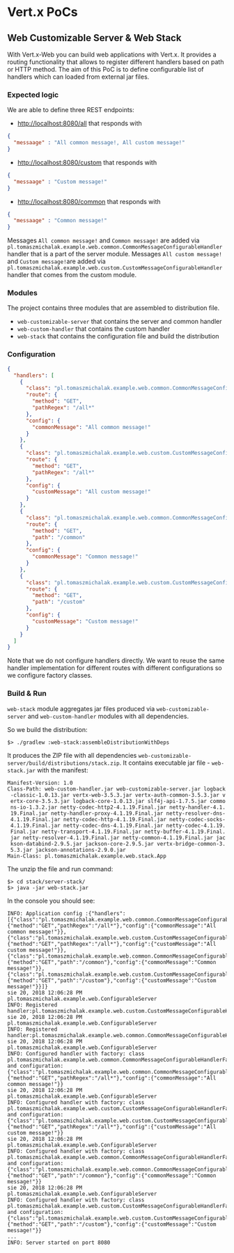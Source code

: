 # Vert.x PoCs

## Web Customizable Server & Web Stack
With Vert.x-Web you can build web applications with Vert.x. It provides a routing functionality that
allows to register different handlers based on path or HTTP method. The aim of this PoC is to define
configurable list of handlers which can loaded from external jar files.

### Expected logic
We are able to define three REST endpoints:
* [http://localhost:8080/all](http://localhost:8080/all*) that responds with
```json
{
  "messaage" : "All common message!, All custom message!"
}
```
* [http://localhost:8080/custom](http://localhost:8080/custom) that responds with
```json
{
  "messaage" : "Custom message!"
}
```
* [http://localhost:8080/common](http://localhost:8080/common) that responds with
```json
{
  "messaage" : "Common message!"
}
```
Messages `All common message!` and `Common message!` are added via `pl.tomaszmichalak.example.web.common.CommonMessageConfigurableHandler` 
handler that is a part of the server module.
Messages `All custom message!` and `Custom message!`are added via `pl.tomaszmichalak.example.web.custom.CustomMessageConfigurableHandler`
handler that comes from the custom module.

### Modules
The project contains three modules that are assembled to distribution file.

* `web-customizable-server` that contains the server and common handler
* `web-custom-handler` that contains the custom handler
* `web-stack` that contains the configuration file and build the distribution

### Configuration
```json
{
  "handlers": [
    {
      "class": "pl.tomaszmichalak.example.web.common.CommonMessageConfigurableHandlerFactory",
      "route": {
        "method": "GET",
        "pathRegex": "/all*"
      },
      "config": {
        "commonMessage": "All common message!"
      }
    },
    {
      "class": "pl.tomaszmichalak.example.web.custom.CustomMessageConfigurableHandlerFactory",
      "route": {
        "method": "GET",
        "pathRegex": "/all*"
      },
      "config": {
        "customMessage": "All custom message!"
      }
    },
    {
      "class": "pl.tomaszmichalak.example.web.common.CommonMessageConfigurableHandlerFactory",
      "route": {
        "method": "GET",
        "path": "/common"
      },
      "config": {
        "commonMessage": "Common message!"
      }
    },
    {
      "class": "pl.tomaszmichalak.example.web.custom.CustomMessageConfigurableHandlerFactory",
      "route": {
        "method": "GET",
        "path": "/custom"
      },
      "config": {
        "customMessage": "Custom message!"
      }
    }
  ]
}
```

Note that we do not configure handlers directly. We want to reuse the same handler implementation for
different routes with different configurations so we configure factory classes.

### Build & Run

`web-stack` module aggregates jar files produced via `web-customizable-server` and `web-custom-handler` 
modules with all dependencies. 

So we build the distribution:
```
$> ./gradlew :web-stack:assembleDistributionWithDeps
```
It produces the ZIP file with all dependencies `web-customizable-server/build/distributions/stack.zip`. 
It contains executable jar file - `web-stack.jar` with the manifest: 

```
Manifest-Version: 1.0
Class-Path: web-custom-handler.jar web-customizable-server.jar logback
 -classic-1.0.13.jar vertx-web-3.5.3.jar vertx-auth-common-3.5.3.jar v
 ertx-core-3.5.3.jar logback-core-1.0.13.jar slf4j-api-1.7.5.jar commo
 ns-io-1.3.2.jar netty-codec-http2-4.1.19.Final.jar netty-handler-4.1.
 19.Final.jar netty-handler-proxy-4.1.19.Final.jar netty-resolver-dns-
 4.1.19.Final.jar netty-codec-http-4.1.19.Final.jar netty-codec-socks-
 4.1.19.Final.jar netty-codec-dns-4.1.19.Final.jar netty-codec-4.1.19.
 Final.jar netty-transport-4.1.19.Final.jar netty-buffer-4.1.19.Final.
 jar netty-resolver-4.1.19.Final.jar netty-common-4.1.19.Final.jar jac
 kson-databind-2.9.5.jar jackson-core-2.9.5.jar vertx-bridge-common-3.
 5.3.jar jackson-annotations-2.9.0.jar
Main-Class: pl.tomaszmichalak.example.web.stack.App
```

The unzip the file and run command:

```
$> cd stack/server-stack/
$> java -jar web-stack.jar
```

In the console you should see:
```
INFO: Application config :{"handlers":[{"class":"pl.tomaszmichalak.example.web.common.CommonMessageConfigurableHandlerFactory","route":{"method":"GET","pathRegex":"/all*"},"config":{"commonMessage":"All common message!"}},{"class":"pl.tomaszmichalak.example.web.custom.CustomMessageConfigurableHandlerFactory","route":{"method":"GET","pathRegex":"/all*"},"config":{"customMessage":"All custom message!"}},{"class":"pl.tomaszmichalak.example.web.common.CommonMessageConfigurableHandlerFactory","route":{"method":"GET","path":"/common"},"config":{"commonMessage":"Common message!"}},{"class":"pl.tomaszmichalak.example.web.custom.CustomMessageConfigurableHandlerFactory","route":{"method":"GET","path":"/custom"},"config":{"customMessage":"Custom message!"}}]}
sie 20, 2018 12:06:28 PM pl.tomaszmichalak.example.web.ConfigurableServer
INFO: Registered handler:pl.tomaszmichalak.example.web.custom.CustomMessageConfigurableHandlerFactory
sie 20, 2018 12:06:28 PM pl.tomaszmichalak.example.web.ConfigurableServer
INFO: Registered handler:pl.tomaszmichalak.example.web.common.CommonMessageConfigurableHandlerFactory
sie 20, 2018 12:06:28 PM pl.tomaszmichalak.example.web.ConfigurableServer
INFO: Configured handler with factory: class pl.tomaszmichalak.example.web.common.CommonMessageConfigurableHandlerFactory and configuration: {"class":"pl.tomaszmichalak.example.web.common.CommonMessageConfigurableHandlerFactory","route":{"method":"GET","pathRegex":"/all*"},"config":{"commonMessage":"All common message!"}}
sie 20, 2018 12:06:28 PM pl.tomaszmichalak.example.web.ConfigurableServer
INFO: Configured handler with factory: class pl.tomaszmichalak.example.web.custom.CustomMessageConfigurableHandlerFactory and configuration: {"class":"pl.tomaszmichalak.example.web.custom.CustomMessageConfigurableHandlerFactory","route":{"method":"GET","pathRegex":"/all*"},"config":{"customMessage":"All custom message!"}}
sie 20, 2018 12:06:28 PM pl.tomaszmichalak.example.web.ConfigurableServer
INFO: Configured handler with factory: class pl.tomaszmichalak.example.web.common.CommonMessageConfigurableHandlerFactory and configuration: {"class":"pl.tomaszmichalak.example.web.common.CommonMessageConfigurableHandlerFactory","route":{"method":"GET","path":"/common"},"config":{"commonMessage":"Common message!"}}
sie 20, 2018 12:06:28 PM pl.tomaszmichalak.example.web.ConfigurableServer
INFO: Configured handler with factory: class pl.tomaszmichalak.example.web.custom.CustomMessageConfigurableHandlerFactory and configuration: {"class":"pl.tomaszmichalak.example.web.custom.CustomMessageConfigurableHandlerFactory","route":{"method":"GET","path":"/custom"},"config":{"customMessage":"Custom message!"}}
...
INFO: Server started on port 8080
```